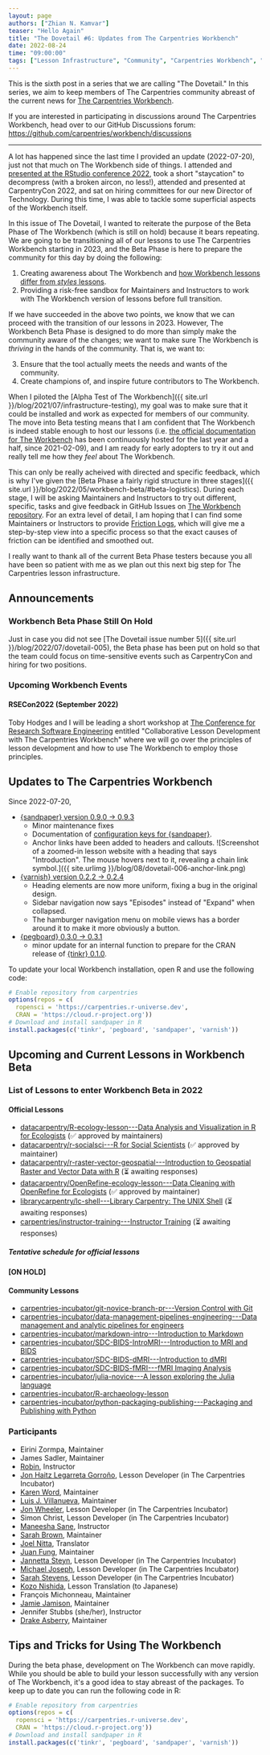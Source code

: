 ```yaml
---
layout: page
authors: ["Zhian N. Kamvar"]
teaser: "Hello Again"
title: "The Dovetail #6: Updates from The Carpentries Workbench"
date: 2022-08-24
time: "09:00:00"
tags: ["Lesson Infrastructure", "Community", "Carpentries Workbench", "Beta", "Dovetail"]
---
```


This is the sixth post in a series that we are calling "The Dovetail."
In this series, we aim to keep members of The Carpentries community abreast of
the current news for [The Carpentries Workbench](https://carpentries.github.io/workbench). 

If you are interested in participating in discussions around The Carpentries
Workbench, head over to our GitHub Discussions forum: <https://github.com/carpentries/workbench/discussions>

---

A lot has happened since the last time I provided an update (2022-07-20), just
not that much on The Workbench side of things. I attended and [presented at the RStudio conference 2022](https://zkamvar.netlify.app/talk/carpentries-rstudio-2022/),
took a short "staycation" to decompress (with a broken aircon, no less!),
attended and presented at CarpentryCon 2022, and sat on hiring committees for
our new Director of Technology. During this time, I was able to tackle some
superficial aspects of the Workbench itself. 

In this issue of The Dovetail, I wanted to reiterate the purpose of the Beta
Phase of The Workbench (which is still on hold) because it bears repeating. We
are going to be transitioning all of our lessons to use The Carpentries
Workbench starting in 2023, and the Beta Phase is here to prepare the community
for this day by doing the following:

1. Creating awareness about The Workbench and [how Workbench lessons differ from _styles_ lessons](https://carpentries.github.io/workbench/transition-guide.html).
2. Providing a risk-free sandbox for Maintainers and Instructors to work with
   The Workbench version of lessons before full transition.

If we have succeeded in the above two points, we know that we can proceed with the transition
of our lessons in 2023. However, The Workbench Beta Phase is designed to do
more than simply make the community aware of the changes; we want to make 
sure The Workbench is _thriving_ in the hands of the community. That is, we want
to: 

3. Ensure that the tool actually meets the needs and wants of the community. 
4. Create champions of, and inspire future contributors to The Workbench.

When I piloted the [Alpha Test of The Workbench]({{ site.url
}}/blog/2021/07/infrastructure-testing), my goal was to make sure that
it could be installed and work as expected for members of our community. The
move into Beta testing means that I am confident that The Workbench is indeed
stable enough to host our lessons (i.e. [the official documentation for The
Workbench](https://carpentries.github.io/sandpaper-docs/) has been continuously
hosted for the last year and a half, since 2021-02-09), and I am ready for
early adopters to try it out and really tell me how they _feel_ about The
Workbench.

This can only be really acheived with directed and specific feedback, which is
why I've given the [Beta Phase a fairly rigid structure in three stages]({{ site.url }}/blog/2022/05/workbench-beta/#beta-logistics).
During each stage, I will be asking Maintainers and Instructors to
try out different, specific, tasks and give feedback in GitHub Issues on 
[The Workbench repository](https://github.com/carpentries/workbench).
For an extra level of detail, I am hoping that I can find
some Maintainers or Instructors to provide [Friction Logs](https://github.com/carpentries/workbench/discussions/2),
which will give me a step-by-step view into a specific process so that the
exact causes of friction can be identified and smoothed out.

I really want to thank all of the current Beta Phase testers because you all
have been so patient with me as we plan out this next big step for The
Carpentries lesson infrastructure.

## Announcements

### Workbench Beta Phase Still On Hold

Just in case you did not see [The Dovetail issue number 5]({{ site.url }}/blog/2022/07/dovetail-005), the Beta phase has been put on hold so that the team could focus on time-sensitive events such as CarpentryCon and hiring for two positions. 

### Upcoming Workbench Events

#### RSECon2022 (September 2022)

Toby Hodges and I will be leading a short workshop at 
[The Conference for Research Software Engineering](https://rsecon2022.society-rse.org/) 
entitled "Collaborative Lesson Development with The
Carpentries Workbench" where we will go over the principles of lesson
development and how to use The Workbench to employ those principles. 


## Updates to The Carpentries Workbench

Since 2022-07-20, 

 - [{sandpaper} version 0.9.0 -> 0.9.3](https://carpentries.github.io/sandpaper/news/index.html#sandpaper-093)
   - Minor maintenance fixes
   - Documentation of [configuration keys for {sandpaper}](https://carpentries.github.io/sandpaper/reference/set_config.html#default-keypairs-known-by-sandpaper).
   - Anchor links have been added to headers and callouts.
     ![Screenshot of a zoomed-in lesson website with a heading that says "Introduction". The mouse hovers next to it, revealing a chain link symbol.]({{ site.urlimg }}/blog/08/dovetail-006-anchor-link.png)
 - [{varnish} version 0.2.2 -> 0.2.4](https://carpentries.github.io/varnish/news/index.html#varnish-024)
   - Heading elements are now more uniform, fixing a bug in the original design. 
   - Sidebar navigation now says "Episodes" instead of "Expand" when collapsed. 
   - The hamburger navigation menu on mobile views has a border around it to make it more obviously a button. 
 - [{pegboard} 0.3.0 -> 0.3.1](https://carpentries.github.io/pegboard/news/index.html#pegboard-031)
   - minor update for an internal function to prepare for the CRAN release of [{tinkr} 0.1.0](https://docs.ropensci.org/tinkr).

To update your local Workbench installation, open R and use the following code:

```r
# Enable repository from carpentries
options(repos = c(
  ropensci = 'https://carpentries.r-universe.dev',
  CRAN = 'https://cloud.r-project.org'))
# Download and install sandpaper in R
install.packages(c('tinkr', 'pegboard', 'sandpaper', 'varnish'))
```

## Upcoming and Current Lessons in Workbench Beta

### List of Lessons to enter Workbench Beta in 2022

#### Official Lessons

 - [datacarpentry/R-ecology-lesson---Data Analysis and Visualization in R for Ecologists](https://github.com/datacarpentry/R-ecology-lesson/discussions/799) (✅ approved by maintainers)
 - [datacarpentry/r-socialsci---R for Social Scientists](https://github.com/datacarpentry/r-socialsci) (✅ approved by maintainer)
 - [datacarpentry/r-raster-vector-geospatial---Introduction to Geospatial Raster and Vector Data with R](https://github.com/datacarpentry/r-raster-vector-geospatial/issues/369) (⏳ awaiting responses)
 - [datacarpentry/OpenRefine-ecology-lesson---Data Cleaning with OpenRefine for Ecologists](https://github.com/datacarpentry/OpenRefine-ecology-lesson) (✅ approved by maintainer)
 - [librarycarpentry/lc-shell---Library Carpentry: The UNIX Shell](https://github.com/librarycarpentry/lc-shell) (⏳ awaiting responses)
 - [carpentries/instructor-training---Instructor Training](https://github.com/carpentries/instructor-training) (⏳ awaiting responses)

##### Tentative schedule for official lessons

**[ON HOLD]**

#### Community Lessons

 - [carpentries-incubator/git-novice-branch-pr---Version Control with Git](https://github.com/carpentries-incubator/git-novice-branch-pr)
 - [carpentries-incubator/data-management-pipelines-engineering---Data management and analytic pipelines for engineers](https://github.com/carpentries-incubator/data-management-pipelines-engineering)
 - [carpentries-incubator/markdown-intro---Introduction to Markdown](https://github.com/carpentries-incubator/markdown-intro)
 - [carpentries-incubator/SDC-BIDS-IntroMRI---Introduction to MRI and BIDS](https://github.com/carpentries-incubator/SDC-BIDS-IntroMRI)
 - [carpentries-incubator/SDC-BIDS-dMRI---Introduction to dMRI](https://github.com/carpentries-incubator/SDC-BIDS-dMRI)
 - [carpentries-incubator/SDC-BIDS-fMRI---fMRI Imaging Analysis](https://github.com/carpentries-incubator/SDC-BIDS-fMRI)
 - [carpentries-incubator/julia-novice---A lesson exploring the Julia language](https://github.com/carpentries-incubator/julia-novice)
 - [carpentries-incubator/R-archaeology-lesson](https://github.com/carpentries-incubator/R-archaeology-lesson/issues/4#issuecomment-1138641684)
 - [carpentries-incubator/python-packaging-publishing---Packaging and Publishing with Python](https://github.com/carpentries-incubator/python-packaging-publishing)

### Participants

 - Eirini Zormpa, Maintainer
 - James Sadler, Maintainer
 - [Robin](https://github.com/longr/), Instructor
 - [Jon Haitz Legarreta Gorroño](https://github.com/jhlegarreta/), Lesson Developer (in The Carpentries Incubator)
 - [Karen Word](https://github.com/karenword/), Maintainer
 - [Luis J. Villanueva](https://github.com/villanueval/), Maintainer
 - [Jon Wheeler](https://github.com/jonathanwheeler01/), Lesson Developer (in The Carpentries Incubator)
 - Simon Christ, Lesson Developer (in The Carpentries Incubator)
 - [Maneesha Sane](https://github.com/maneesha/), Instructor
 - [Sarah Brown](https://github.com/brownsarahm/), Maintainer
 - [Joel Nitta](https://github.com/joel.nitta/), Translator
 - [Juan Fung](https://github.com/juanfung/), Maintainer
 - [Jannetta Steyn](https://github.com/jsteyn/), Lesson Developer (in The Carpentries Incubator)
 - [Michael Joseph](https://github.com/josephmje/), Lesson Developer (in The Carpentries Incubator)
 - [Sarah Stevens](https://github.com/sstevens2/), Lesson Developer (in The Carpentries Incubator)
 - [Kozo Nishida](https://github.com/kozo2/), Lesson Translation (to Japanese)
 - François Michonneau, Maintainer
 - [Jamie Jamison](https://github.com/jmjamison/), Maintainer
 - Jennifer Stubbs (she/her), Instructor
 - [Drake Asberry](https://github.com/drakeasberry/), Maintainer

## Tips and Tricks for Using The Workbench

During the beta phase, development on The Workbench can move rapidly. While you
should be able to build your lesson successfully with any version of The
Workbench, it's a good idea to stay abreast of the packages. To keep up to date
you can run the following code in R:

```r
# Enable repository from carpentries
options(repos = c(
  ropensci = 'https://carpentries.r-universe.dev',
  CRAN = 'https://cloud.r-project.org'))
# Download and install sandpaper in R
install.packages(c('tinkr', 'pegboard', 'sandpaper', 'varnish'))
```
